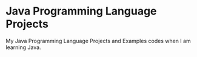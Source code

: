 # Java Programming Language Projects
My Java Programming Language Projects and Examples codes when I am learning Java.
